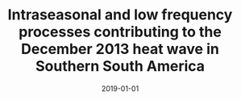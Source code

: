 ---
title: "Intraseasonal and low frequency processes contributing to the December 2013 heat wave in Southern South America"
collection: publications
permalink: /publication/2019-01-01-Intraseasonal-and-low-frequency-processes-contributing-to-the-December-2013-heat-wave-in-Southern-South-America
date: 2019-01-01
venue: 'Climate Dynamics'
paperurl: 'https://link.springer.com/article/10.1007/s00382-019-04838-6'
citation: ' M.S. Alvarez,  B. Cerne,  M. Osman,  C.S. Vera, &quot;Intraseasonal and low frequency processes contributing to the December 2013 heat wave in Southern South America.&quot; Climate Dynamics, 2019.'
---